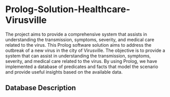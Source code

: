 # Prolog-Solution-Healthcare-Virusville
The project aims to provide a comprehensive system that assists in understanding the transmission, symptoms, severity, and medical care related to the virus.
This Prolog software solution aims to address the outbreak of a new virus in the city of Virusville. The objective is to provide a system that can assist in understanding the transmission, symptoms, severity, and medical care related to the virus. By using Prolog, we have implemented a database of predicates and facts that model the scenario and provide useful insights based on the available data.
## Database Description
